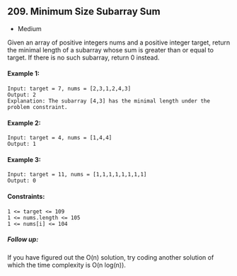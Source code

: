 ## 209. Minimum Size Subarray Sum

-   Medium

Given an array of positive integers nums and a positive integer target, return the minimal length of a
subarray whose sum is greater than or equal to target. If there is no such subarray, return 0 instead.

#### Example 1:

```
Input: target = 7, nums = [2,3,1,2,4,3]
Output: 2
Explanation: The subarray [4,3] has the minimal length under the problem constraint.
```

#### Example 2:

```
Input: target = 4, nums = [1,4,4]
Output: 1
```

#### Example 3:

```
Input: target = 11, nums = [1,1,1,1,1,1,1,1]
Output: 0
```

#### Constraints:

```
1 <= target <= 109
1 <= nums.length <= 105
1 <= nums[i] <= 104
```

##### Follow up:

If you have figured out the O(n) solution, try coding another solution of which the time complexity is O(n log(n)).
